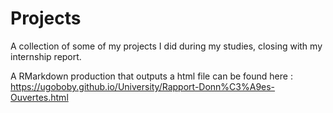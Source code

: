 # Projects

A collection of some of my projects I did during my studies, closing with my internship report.

A RMarkdown production that outputs a html file can be found here : https://ugoboby.github.io/University/Rapport-Donn%C3%A9es-Ouvertes.html


